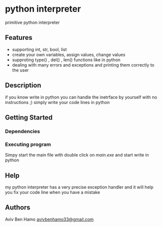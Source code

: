 # python interpreter

primitive python interpreter

## Features
* supporting int, str, bool, list 
* create your own variables, assign values, change values
* supproting type() , del() , len() functions like in python
* dealing with many errors and exceptions and printing them correctly to the user

## Description
if you know write in python 
you can handle the inetrface
by yourself with no instructions ;) 
simply write your code lines in python

## Getting Started

### Dependencies

### Executing program

Simpy start the main file with double click on _main.exe_ and start write in python

## Help

my python interpreter has a very precise exception handler and it will help you fix your code line when you have a mistake

## Authors

Aviv Ben Hamo
avivbenhamo33@gmail.com
